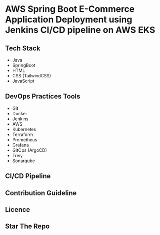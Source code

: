 # AWS Spring Boot E-Commerce Application Deployment using Jenkins CI/CD pipeline on AWS EKS

## Tech Stack 
- Java
- SpringBoot
- HTML
- CSS (TailwindCSS)
- JavaScript

## DevOps Practices Tools
- Git
- Docker
- Jenkins
- AWS
- Kubernetes
- Terraform
- Prometheus
- Grafana
- GitOps (ArgoCD)
- Trviy
- Sonarqube

## CI/CD Pipeline


## Contribution Guideline

## Licence

## Star The Repo


